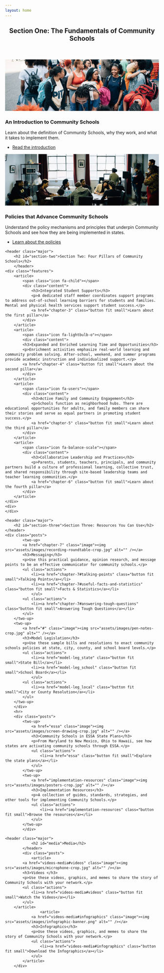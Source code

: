 ```yaml
---
layout: home
---
```


<section>

<!-- Section One -->

<header class="major">
	<h2 id="section-one">Section One: The Fundamentals of Community Schools</h2>
</header>
<div class="posts">
	<two-up>
		<a href="chapter-1" class="image"><img src="assets/images/crowd-crop.jpg" alt="" /></a>
		<h3>An Introduction to Community Schools</h3>
		<p>Learn about the definition of Community Schools, why they work, and what it takes to implement them.</p>
		<ul class="actions">
			<li><a href="chapter-1" class="button fit small">Read the introduction</a></li>
		</ul>
	</two-up>
	<two-up>
		<a href="chapter-2" class="image"><img src="assets/images/one-hood-crop.jpg" alt="" /></a>
		<h3>Policies that Advance Community Schools</h3>
		<p>Understand the policy mechanisms and principles that underpin Community Schools and see how they are being implemented in states.</p>
		<ul class="actions">
			<li><a href="chapter-2" class="button fit small">Learn about the policies</a></li>
		</ul>
	</two-up>
	</div>

<!-- Section Two -->

	<header class="major">
		<h2 id="section-two">Section Two: Four Pillars of Community Schools</h2>
		</header>
	<div class="features">
		<article>
			<span class="icon fa-child"></span>
			<div class="content">
				<h3>Integrated Student Supports</h3>
				<p>A dedicated staff member coordinates support programs to address out-of-school learning barriers for students and families. Mental and physical health services support student success.</p>
				<a href="chapter-3" class="button fit small">Learn about the first pillar</a>
			</div>
		</article>
		<article>
			<span class="icon fa-lightbulb-o"></span>
			<div class="content">
			<h3>Expanded and Enriched Learning Time and Opportunities</h3>
			<p>Enrichment activities emphasize real-world learning and community problem solving. After-school, weekend, and summer programs provide academic instruction and individualized support.</p>
			<a href="chapter-4" class="button fit small">Learn about the second pillar</a>
			</div>
		</article>
		<article>
			<span class="icon fa-users"></span>
			<div class="content">
				<h3>Active Family and Community Engagement</h3>
				<p>Schools function as neighborhood hubs. There are educational opportunities for adults, and family members can share their stories and serve as equal partners in promoting student success.</p>
				<a href="chapter-5" class="button fit small">Learn about the third pillar</a>
			</div>
		</article>
		<article>
			<span class="icon fa-balance-scale"></span>
			<div class="content">
				<h3>Collaborative Leadership and Practices</h3>
				<p>Parents, students, teachers, principals, and community partners build a culture of professional learning, collective trust, and shared responsibility through site-based leadership teams and teacher learning communities.</p>
				<a href="chapter-6" class="button fit small">Learn about the fourth pillar</a>
			</div>
		</article>
	</div>
	<div>
	</div>

<!-- Section Three -->

	<header class="major">
		<h2 id="section-three">Section Three: Resources You Can Use</h2>
	</header>
	<div class="posts">
			<two-up>
			<a href="chapter-7" class="image"><img src="assets/images/recording-roundtable-crop.jpg" alt="" /></a>
			<h3>Messaging</h3>
			<p>Use this practical guidance, opinion research, and message points to be an effective communicator for community schools.</p>
			<ul class="actions">
				<li><a href="chapter-7#talking-points" class="button fit small">Talking Points</a></li>
				<li><a href="chapter-7#useful-facts-and-statistics" class="button fit small">Facts & Statistics</a></li>
				</ul>
			<ul class="actions">
				<li><a href="chapter-7#answering-tough-questions" class="button fit small">Answering Tough Questions</a></li>
			</ul>
		</two-up>
		<two-up>
			<a href="#" class="image"><img src="assets/images/pen-notes-crop.jpg" alt="" /></a>
			<h3>Model Legislation</h3>
			<p>Use these sample bills and resolutions to enact community schools policies at state, city, county, and school board levels.</p>
			<ul class="actions">
				<li><a href="model-leg_state" class="button fit small">State Bill</a></li>
				<li><a href="model-leg_school" class="button fit small">School Board</a></li>
				</ul>
			<ul class="actions">
				<li><a href="model-leg_local" class="button fit small">City or County Resolution</a></li>
			</ul>
		</two-up>
		</div>
		<hr>
		<div class="posts">
			<two-up>
				<a href="essa" class="image"><img src="assets/images/screen-drawing-crop.jpg" alt="" /></a>
				<h3>Community Schools in ESSA State Plans</h3>
				<p>From Maryland to New Mexico, Ohio to Hawaii, see how states are activating community schools through ESSA.</p>
				<ul class="actions">
					<li><a href="essa" class="button fit small">Explore the state plans</a></li>
				</ul>
			</two-up>
			<two-up>
				<a href="implementation-resources" class="image"><img src="assets/images/posters-crop.jpg" alt="" /></a>
				<h3>Implementation Resources</h3>
				<p>A collection of guides, standards, strategies, and other tools for implementing Community Schools.</p>
				<ul class="actions">
					<li><a href="implementation-resources" class="button fit small">Browse the resources</a></li>
				</ul>
			</two-up>
			</div>

<!-- Appendix -->

	<header class="major">
				<h2 id="media">Media</h2>
			</header>
			<div class="posts">
				<article>
			<a href="videos-media#videos" class="image"><img src="assets/images/microphone-crop.jpg" alt="" /></a>
			<h3>Videos </h3>
			<p>Use these videos, graphics, and memes to share the story of Community Schools with your network.</p>
			<ul class="actions">
				<li><a href="videos-media#videos" class="button fit small">Watch the Videos</a></li>
			</ul>
		</article>
					<article>
				<a href="videos-media#infographics" class="image"><img src="assets/images/infographic-banner.png" alt="" /></a>
				<h3>Infographics</h3>
				<p>Use these videos, graphics, and memes to share the story of Community Schools with your network.</p>
				<ul class="actions">
					<li><a href="videos-media#infographics" class="button fit small">Download the Infographics</a></li>
				</ul>
			</article>
		</div>

</section>
